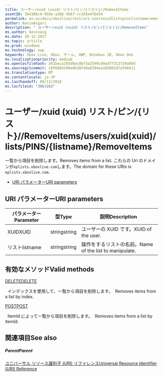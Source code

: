 ```yaml
---
title: ユーザー/xuid (xuid) リスト/ピン/{リスト}//RemoveItems
assetID: 3b4386c4-958e-a3bb-5b67-cc3d3e47be54
permalink: en-us/docs/xboxlive/rest/uri-usersxuidlistspinslistnameremoveitems.html
author: KevinAsgari
description: " ユーザー/xuid (xuid) リスト/ピン/{リスト}//RemoveItems"
ms.author: kevinasg
ms.date: 20-12-2017
ms.topic: article
ms.prod: windows
ms.technology: uwp
keywords: Xbox Live, Xbox, ゲーム, UWP, Windows 10, Xbox One
ms.localizationpriority: medium
ms.openlocfilehash: 341baca193d9ac8bf3a2599cd9ad77312729a89d
ms.sourcegitcommit: c8f6866100a4b38fdda8394ea185b02d7af66411
ms.translationtype: MT
ms.contentlocale: ja-JP
ms.lasthandoff: 09/13/2018
ms.locfileid: "3961163"
---
```

# <a name="usersxuidxuidlistspinslistnameremoveitems"></a><span data-ttu-id="f5f36-104">ユーザー/xuid (xuid) リスト/ピン/{リスト}//RemoveItems</span><span class="sxs-lookup"><span data-stu-id="f5f36-104">/users/xuid(xuid)/lists/PINS/{listname}/RemoveItems</span></span>
<span data-ttu-id="f5f36-105">一覧から項目を削除します。</span><span class="sxs-lookup"><span data-stu-id="f5f36-105">Removes items from a list.</span></span> <span data-ttu-id="f5f36-106">これらの Uri のドメインが`eplists.xboxlive.com`します。</span><span class="sxs-lookup"><span data-stu-id="f5f36-106">The domain for these URIs is `eplists.xboxlive.com`.</span></span>
 
  * [<span data-ttu-id="f5f36-107">URI パラメーター</span><span class="sxs-lookup"><span data-stu-id="f5f36-107">URI parameters</span></span>](#ID4EV)
 
<a id="ID4EV"></a>

 
## <a name="uri-parameters"></a><span data-ttu-id="f5f36-108">URI パラメーター</span><span class="sxs-lookup"><span data-stu-id="f5f36-108">URI parameters</span></span> 
 
| <span data-ttu-id="f5f36-109">パラメーター</span><span class="sxs-lookup"><span data-stu-id="f5f36-109">Parameter</span></span>| <span data-ttu-id="f5f36-110">型</span><span class="sxs-lookup"><span data-stu-id="f5f36-110">Type</span></span>| <span data-ttu-id="f5f36-111">説明</span><span class="sxs-lookup"><span data-stu-id="f5f36-111">Description</span></span>| 
| --- | --- | --- | 
| <span data-ttu-id="f5f36-112">XUID</span><span class="sxs-lookup"><span data-stu-id="f5f36-112">XUID</span></span>| <span data-ttu-id="f5f36-113">string</span><span class="sxs-lookup"><span data-stu-id="f5f36-113">string</span></span>| <span data-ttu-id="f5f36-114">ユーザーの XUID です。</span><span class="sxs-lookup"><span data-stu-id="f5f36-114">XUID of the user.</span></span>| 
| <span data-ttu-id="f5f36-115">リスト</span><span class="sxs-lookup"><span data-stu-id="f5f36-115">listname</span></span>| <span data-ttu-id="f5f36-116">string</span><span class="sxs-lookup"><span data-stu-id="f5f36-116">string</span></span>| <span data-ttu-id="f5f36-117">操作をするリストの名前。</span><span class="sxs-lookup"><span data-stu-id="f5f36-117">Name of the list to manipulate.</span></span>| 
  
<a id="ID4E5B"></a>

 
## <a name="valid-methods"></a><span data-ttu-id="f5f36-118">有効なメソッド</span><span class="sxs-lookup"><span data-stu-id="f5f36-118">Valid methods</span></span>

[<span data-ttu-id="f5f36-119">DELETE</span><span class="sxs-lookup"><span data-stu-id="f5f36-119">DELETE</span></span>](uri-usersxuidlistspinslistnameremoveitemsdelete.md)

<span data-ttu-id="f5f36-120">&nbsp;&nbsp;インデックスを使用して、一覧から項目を削除します。</span><span class="sxs-lookup"><span data-stu-id="f5f36-120">&nbsp;&nbsp;Removes items from a list by index.</span></span>

[<span data-ttu-id="f5f36-121">POST</span><span class="sxs-lookup"><span data-stu-id="f5f36-121">POST</span></span>](uri-usersxuidlistspinslistnameremoveitemspost.md)

<span data-ttu-id="f5f36-122">&nbsp;&nbsp;ItemId によって一覧から項目を削除します。</span><span class="sxs-lookup"><span data-stu-id="f5f36-122">&nbsp;&nbsp;Removes items from a list by itemId.</span></span>
 
<a id="ID4ELC"></a>

 
## <a name="see-also"></a><span data-ttu-id="f5f36-123">関連項目</span><span class="sxs-lookup"><span data-stu-id="f5f36-123">See also</span></span>
 
<a id="ID4ENC"></a>

 
##### <a name="parent"></a><span data-ttu-id="f5f36-124">Parent</span><span class="sxs-lookup"><span data-stu-id="f5f36-124">Parent</span></span> 

[<span data-ttu-id="f5f36-125">ユニバーサル リソース識別子 (URI) リファレンス</span><span class="sxs-lookup"><span data-stu-id="f5f36-125">Universal Resource Identifier (URI) Reference</span></span>](../atoc-xboxlivews-reference-uris.md)

   